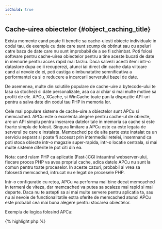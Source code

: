 ```yaml
---
isChild: true
---
```


## Cache-uirea obiectelor {#object_caching_title}

Exista momente cand poate fi benefic sa cache-uiesti obiecte individuale in codul tau, de exemplu cu date care
sunt scump de obtinut sau cu apeluri catre baza de date care nu sunt improbabil de a se fi schimbat.
Poti folosi software pentru cache-uirea obiectelor pentru a tine aceste bucati de date in memorie pentru
acces rapid mai tarziu. Daca salvezi acesti itemi intr-o datastore dupa ce ii recuperezi, atunci
iai direct din cache data viitoare cand ai nevoie de ei, poti castiga o imbunatatire semnificativa a
performantei ca si o reducere a incarcarii serverului bazei de date.

De asemenea, multe din solutiile populare de cache-uire a bytecode-ului te lasa sa stochezi si date personalizate,
asa ca ai chiar si mai multe motive sa profiti de ele. APCu, XCache, si WinCache toate pun la dispozitie API-uri
pentru a salva date din codul tau PHP in memoria lor.

Cele mai populare sisteme de cache-uire a obiectelor sunt APCu si memcached. APCu este o excelenta alegere
pentru cache-ul de obiecte, are un API simplu pentru inserarea datelor tale in memoria sa cache si este
foarte simplu de folosit. Singura limitare a APCu este ca este legata de serverul pe care e instalata.
Memcached pe de alta parte este instalat ca un serviciu separat si poate fi accesat prin intermediul retelei,
insemnand ca poti stoca obiecte intr-o magazie super-rapida, intr-o locatie centrala, si mai multe sisteme
diferite le pot citi din ea.

Nota: cand rulam PHP ca aplicatie (Fast-)CGI intauntrul webserver-ului, fiecare proces PHP va avea propriul
cache, adica datele APCu nu sunt la comun pentru toate proceselor. In aceste cazuri, probabil ai vrea sa
folosesti memcached, intrucat nu e legat de procesele PHP.

Intr-o configuratie cu retea, APCu va performa mai bine decat memcached in termeni de viteza, dar memcached va putea
sa scaleze mai rapid si mai departe. Daca nu te astepti sa ai mai multe servere pentru aplicatia ta, sau nu
ai nevoie de functionalitatile extra oferite de memcached atunci APCu este probabil cea mai buna alegere
pentru stocarea obiectelor.

Exemplu de logica folosind APCu:

{% highlight php %}
<?php
// afla daca exista date salvate ca 'expensive_data' in cache
$data = apc_fetch('expensive_data');
if ($data === false) {
    // data nu e in cache; salvam rezultatul lui apelare scumpa pentru uz ulterior
    apc_add('expensive_data', $data = get_expensive_data());
}

print_r($data);
{% endhighlight %}

De notat ca inainte de PHP 5.5, APC pune la dispozitie atat un cache de obiecte cat si un cache de bytecode.
APCu este un proiect care aduce cache-ul de obiecte al lui APC in PHP 5.5+, intrucat PHP are de acum deja un
bytecode cache incorporat (OPCache).

Afla mai multe despre sisteme populare de cache al obiectelor:

* [APCu](https://github.com/krakjoe/apcu)
* [APC Functions](http://php.net/manual/ro/ref.apc.php)
* [Memcached](http://memcached.org/)
* [Redis](http://redis.io/)
* [XCache APIs](http://xcache.lighttpd.net/wiki/XcacheApi)
* [WinCache Functions](http://www.php.net/manual/ro/ref.wincache.php)
